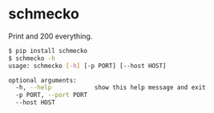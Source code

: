 # schmecko

Print and 200 everything.

```bash
$ pip install schmecko
$ schmecko -h
usage: schmecko [-h] [-p PORT] [--host HOST]

optional arguments:
  -h, --help            show this help message and exit
  -p PORT, --port PORT
  --host HOST
```
